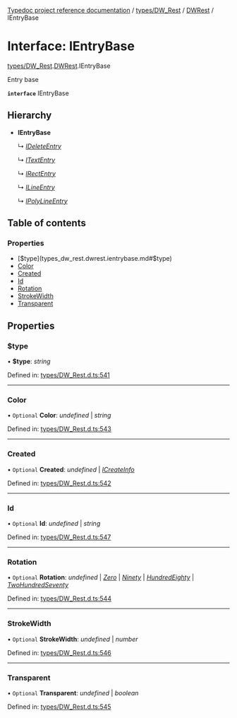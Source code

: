 [Typedoc project reference documentation](../README.md) / [types/DW_Rest](../modules/types_dw_rest.md) / [DWRest](../modules/types_dw_rest.dwrest.md) / IEntryBase

# Interface: IEntryBase

[types/DW_Rest](../modules/types_dw_rest.md).[DWRest](../modules/types_dw_rest.dwrest.md).IEntryBase

Entry base

**`interface`** IEntryBase

## Hierarchy

* **IEntryBase**

  ↳ [*IDeleteEntry*](types_dw_rest.dwrest.ideleteentry.md)

  ↳ [*ITextEntry*](types_dw_rest.dwrest.itextentry.md)

  ↳ [*IRectEntry*](types_dw_rest.dwrest.irectentry.md)

  ↳ [*ILineEntry*](types_dw_rest.dwrest.ilineentry.md)

  ↳ [*IPolyLineEntry*](types_dw_rest.dwrest.ipolylineentry.md)

## Table of contents

### Properties

- [$type](types_dw_rest.dwrest.ientrybase.md#$type)
- [Color](types_dw_rest.dwrest.ientrybase.md#color)
- [Created](types_dw_rest.dwrest.ientrybase.md#created)
- [Id](types_dw_rest.dwrest.ientrybase.md#id)
- [Rotation](types_dw_rest.dwrest.ientrybase.md#rotation)
- [StrokeWidth](types_dw_rest.dwrest.ientrybase.md#strokewidth)
- [Transparent](types_dw_rest.dwrest.ientrybase.md#transparent)

## Properties

### $type

• **$type**: *string*

Defined in: [types/DW_Rest.d.ts:541](https://github.com/DocuWare/REST-Sample-TS/blob/6171aa8/src/types/DW_Rest.d.ts#L541)

___

### Color

• `Optional` **Color**: *undefined* \| *string*

Defined in: [types/DW_Rest.d.ts:543](https://github.com/DocuWare/REST-Sample-TS/blob/6171aa8/src/types/DW_Rest.d.ts#L543)

___

### Created

• `Optional` **Created**: *undefined* \| [*ICreateInfo*](types_dw_rest.dwrest.icreateinfo.md)

Defined in: [types/DW_Rest.d.ts:542](https://github.com/DocuWare/REST-Sample-TS/blob/6171aa8/src/types/DW_Rest.d.ts#L542)

___

### Id

• `Optional` **Id**: *undefined* \| *string*

Defined in: [types/DW_Rest.d.ts:547](https://github.com/DocuWare/REST-Sample-TS/blob/6171aa8/src/types/DW_Rest.d.ts#L547)

___

### Rotation

• `Optional` **Rotation**: *undefined* \| [*Zero*](../enums/types_dw_rest.dwrest.rotation.md#zero) \| [*Ninety*](../enums/types_dw_rest.dwrest.rotation.md#ninety) \| [*HundredEighty*](../enums/types_dw_rest.dwrest.rotation.md#hundredeighty) \| [*TwoHundredSeventy*](../enums/types_dw_rest.dwrest.rotation.md#twohundredseventy)

Defined in: [types/DW_Rest.d.ts:544](https://github.com/DocuWare/REST-Sample-TS/blob/6171aa8/src/types/DW_Rest.d.ts#L544)

___

### StrokeWidth

• `Optional` **StrokeWidth**: *undefined* \| *number*

Defined in: [types/DW_Rest.d.ts:546](https://github.com/DocuWare/REST-Sample-TS/blob/6171aa8/src/types/DW_Rest.d.ts#L546)

___

### Transparent

• `Optional` **Transparent**: *undefined* \| *boolean*

Defined in: [types/DW_Rest.d.ts:545](https://github.com/DocuWare/REST-Sample-TS/blob/6171aa8/src/types/DW_Rest.d.ts#L545)
